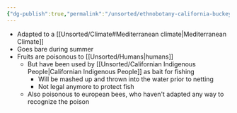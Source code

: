 ```yaml
---
{"dg-publish":true,"permalink":"/unsorted/ethnobotany-california-buckeye/"}
---
```




- Adapted to a [[Unsorted/Climate#Mediterranean climate\|Mediterranean Climate]]
- Goes bare during summer
- Fruits are poisonous to [[Unsorted/Humans\|humans]]
	- But have been used by [[Unsorted/Californian Indigenous People\|Californian Indigenous People]] as bait for fishing
		- Will be mashed up and thrown into the water prior to netting
		- Not legal anymore to protect fish
	- Also poisonous to european bees, who haven't adapted any way to recognize the poison